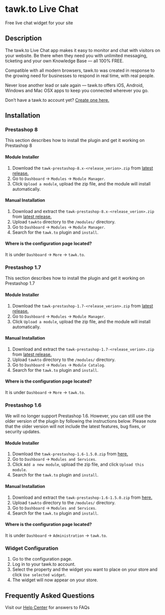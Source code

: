 # tawk.to Live Chat

Free live chat widget for your site

## Description

The tawk.to Live Chat app makes it easy to monitor and chat with visitors on
your website. Be there when they need you with unlimited messaging, ticketing
and your own Knowledge Base — all 100% FREE.

Compatible with all modern browsers, tawk.to was created in response to the
growing need for businesses to respond in real time, with real people.

Never lose another lead or sale again — tawk.to offers iOS, Android, Windows and
Mac OSX apps to keep you connected wherever you go.

Don’t have a tawk.to account yet?
[Create one here.](https://www.tawk.to/?utm_source=prestashop&utm_medium=link&utm_campaign=signup)

## Installation

### Prestashop 8
This section describes how to install the plugin and get it working on
Prestashop 8

#### Module Installer
1. Download the `tawk-prestashop-8.x-<release_verion>.zip` from
[latest release.](https://github.com/tawk/tawk-prestashop/releases)
2. Go to `Dashboard` -> `Modules` -> `Module Manager`.
3. Click `Upload a module`, upload the zip file, and the module will install
automatically.

#### Manual Installation
1. Download and extract the `tawk-prestashop-8.x-<release_verion>.zip` from
[latest release.](https://github.com/tawk/tawk-prestashop/releases)
2. Upload `tawkto` directory to the `/modules/` directory.
3. Go to `Dashboard` -> `Modules` -> `Module Manager`.
4. Search for the `tawk.to` plugin and `install`.

#### Where is the configuration page located?
It is under `Dashboard` -> `More` -> `tawk.to`.

### Prestashop 1.7
This section describes how to install the plugin and get it working on
Prestashop 1.7

#### Module Installer
1. Download the `tawk-prestashop-1.7-<release_verion>.zip` from
[latest release.](https://github.com/tawk/tawk-prestashop/releases)
2. Go to `Dashboard` -> `Modules` -> `Module Manager`.
3. Click `Upload a module`, upload the zip file, and the module will install
automatically.

#### Manual Installation
1. Download and extract the `tawk-prestashop-1.7-<release_verion>.zip` from
[latest release.](https://github.com/tawk/tawk-prestashop/releases)
2. Upload `tawkto` directory to the `/modules/` directory.
3. Go to `Dashboard` -> `Modules` -> `Module Catalog`.
4. Search for the `tawk.to` plugin and `install`.

#### Where is the configuration page located?
It is under `Dashboard` -> `More` -> `tawk.to`.

### Prestashop 1.6
We will no longer support Prestashop 1.6. However, you can still use the older
version of the plugin by following the instructions below. Please note that the
older version will not include the latest features, bug fixes, or security
updates.

#### Module Installer
1. Download the `tawk-prestashop-1.6-1.5.0.zip` from
[here.](https://github.com/tawk/tawk-prestashop/releases/tag/1.5.0)
2. Go to `Dashboard` -> `Modules and Services`.
3. Click `Add a new module`, upload the zip file, and click
`Upload this module`.
4. Search for the `tawk.to` plugin and `install`.

#### Manual Installation
1. Download and extract the `tawk-prestashop-1.6-1.5.0.zip` from
[here.](https://github.com/tawk/tawk-prestashop/releases/tag/1.5.0)
2. Upload `tawkto` directory to the `/modules/` directory.
3. Go to `Dashboard` -> `Modules and Services`.
4. Search for the `tawk.to` plugin and `install`.

#### Where is the configuration page located?
It is under `Dashboard` -> `Administration` -> `tawk.to`.

### Widget Configuration
1. Go to the configuration page.
2. Log in to your tawk.to account.
3. Select the property and the widget you want to place on your store and click
`Use selected widget`.
4. The widget will now appear on your store.

## Frequently Asked Questions
Visit our [Help Center](https://help.tawk.to/) for answers to FAQs
